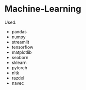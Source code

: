 # Machine-Learning
Used:  
- pandas  
- numpy  
- streamlit  
- tensorflow  
- matplotlib  
- seaborn  
- sklearn  
- pytorch  
- nltk  
- razdel  
- navec  

